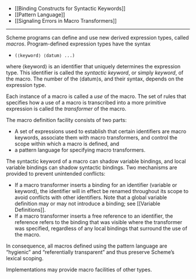 
* [[Binding Constructs for Syntactic Keywords]]
* [[Pattern Language]]
* [[Signaling Errors in Macro Transformers]]

---

Scheme programs can define and use new derived expression types, called *macros*. Program-defined expression types have the syntax

- `(⟨keyword⟩ ⟨datum⟩ ...)`

where ⟨keyword⟩ is an identifier that uniquely determines the expression type. This identifier is called the *syntactic keyword*, or simply *keyword*, of the macro. The number of the ⟨datum⟩s, and their syntax, depends on the expression type.

Each instance of a macro is called a *use* of the macro. The set of rules that specifies how a use of a macro is transcribed into a more primitive expression is called the *transformer* of the macro.

The macro definition facility consists of two parts:  

* A set of expressions used to establish that certain identifiers are macro keywords, associate them with macro transformers, and control the scope within which a macro is defined, and 
* a pattern language for specifying macro transformers.

The syntactic keyword of a macro can shadow variable bindings, and local variable bindings can shadow syntactic bindings. Two mechanisms are provided to prevent unintended conflicts:

* If a macro transformer inserts a binding for an identifier (variable or keyword), the identifier will in effect be renamed throughout its scope to avoid conflicts with other identifiers. Note that a global variable definition may or may not introduce a binding; see [[Variable Definitions]].
* If a macro transformer inserts a free reference to an identifier, the reference refers to the binding that was visible where the transformer was specified, regardless of any local bindings that surround the use of the macro.

In consequence, all macros defined using the pattern language are “hygienic” and “referentially transparent” and thus preserve Scheme’s lexical scoping.

Implementations may provide macro facilities of other types.